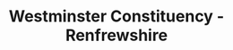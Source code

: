 ---
schema: default
title: Westminster Constituency - Renfrewshire
organization: Renfrewshire Council
notes: >-
    Statutory Administrative Boundaries for Scotland derived from Ordnance Survey open data product Boundary Line. Data includes statutory administrative boundaries  for Scotland as a whole and just showing the boundaries for Renfrewshire.Downloaded from Ordnance Survey on 07/06/2018https://www.ordnancesurvey.co.uk/opendatadownload/products.htmlThe Local Government Boundary Commission for Scotland is responsible for carrying out reviews of the boundaries of local authorities and electoral wards. The Boundary Commission for Scotland is responsible for reviews of constituencies in Scotland for the UK Parliament; and constituencies and regions for the Scottish Parliament.(source: https://www.nrscotland.gov.uk/files/geography/2011-census/geog-bck-ground-info-admin-boundary-changes-since-2001.pdf)Scotland32 Council areas73 Holyrood Consituencies8 Holyrood Regions59 Westminster Constituencies354 WardsRenfrewshire3 Holyrood constituencies2 Westminster Constituencies12 wards
resources:
  - name: Westminster Constituency - Renfrewshire FEATURE LAYER
  - url: >-
      
  - format: FEATURE LAYER
license: 
category:

  - Boundaries
  - Council Boundary
  - Holyrood Constituencies
  - Ordnance Survey
  - Renfrewshire
  - Scotland
  - Wards
  - Westminster Constituencies
  - Statutory Boundaries
  - Statutory
  - Live Data
  - Live
  - Open Data
maintainer: Renfrewshire Council
maintainer_email: someone@example.com
---
